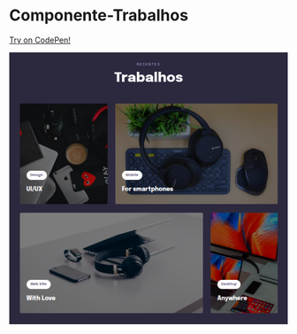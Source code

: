 # Componente-Trabalhos

<a href="https://codepen.io/lucasmoraesdev/full/gOKmOPQ">Try on CodePen!</a>

<img src="Screenshot_20221110_004131.png"/>
